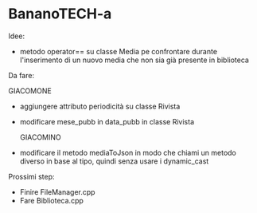 # BananoTECH-a
Idee:
- metodo operator== su classe Media pe confrontare durante l'inserimento di un nuovo media che non sia già presente in biblioteca

Da fare:

  GIACOMONE
- aggiungere attributo periodicità su classe Rivista
- modificare mese_pubb in data_pubb in classe Rivista

  GIACOMINO
- modificare il metodo mediaToJson in modo che chiami un metodo diverso in base al tipo, quindi senza usare i dynamic_cast

Prossimi step:
- Finire FileManager.cpp
- Fare Biblioteca.cpp
